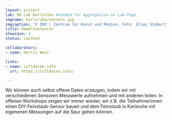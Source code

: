 ```yaml
---
layout: project
lab: OK Lab Karlsruhe #needed for Aggregation on Lab-Page
imgname: karlsruhe/sensors.jpg
imgcaption: "© ZKM | Zentrum für Kunst und Medien, Foto: Elias Siebert"
title: Umweltsensoren
showcase: 1
status: Laufend

collaborators:
- name: Martin Weis

links:
- name: Luftdaten.info
  url: https://luftdaten.info/

---
```


Wir können auch selbst offene Daten erzeugen, indem wir mit verschiedenen Sensoren Messwerte aufnehmen und mit anderen teilen. In offenen Workshops zeigen wir immer wieder, wir z.B. die TeilnehmerInnen einen DIY-Feinstaub-Sensor bauen und dem Feinstaub in Karlsruhe mit eigenenen Messungen auf die Spur gehen können. 

